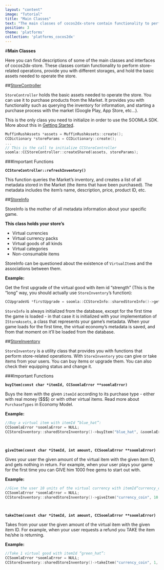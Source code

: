 ```yaml
---
layout: "content"
image: "Tutorial"
title: "Main Classes"
text: "The main classes of cocos2dx-store contain functionality to perform store-related operations, provide you with different storages, and hold the basic assets needed to operate the store."
position: 3
theme: 'platforms'
collection: 'platforms_cocos2dx'
---
```


#**Main Classes**

Here you can find descriptions of some of the main classes and interfaces of cocos2dx-store. These classes contain functionality to perform store-related operations, provide you with different storages, and hold the basic assets needed to operate the store.

##[StoreController](https://github.com/soomla/cocos2dx-store/blob/master/Soomla/CCStoreController.h)

`StoreController` holds the basic assets needed to operate the store. You can use it to purchase products from the Market. It provides you with functionality such as querying the inventory for information, and starting a purchase process with the market (Google Play, App Store, etc…).

This is the only class you need to initialize in order to use the SOOMLA SDK. More about this in [Getting Started](/docs/platforms/cocos2dx/GettingStarted).

``` cpp
MuffinRushAssets *assets = MuffinRushAssets::create();
CCDictionary *storeParams = CCDictionary::create();
...
// This is the call to initialize CCStoreController
soomla::CCStoreController::createShared(assets, storeParams);
```

###Important Functions

**`CCStoreController::refreshInventory()`**

This function queries the Market’s inventory, and creates a list of all metadata stored in the Market (the items that have been purchased). The metadata includes the item’s name, description, price, product ID, etc.

##[StoreInfo](https://github.com/soomla/cocos2dx-store/blob/master/Soomla/data/CCStoreInfo.h)

StoreInfo is the mother of all metadata information about your specific game.

**This class holds your store’s**

- Virtual currencies
- Virtual currency packs
- Virtual goods of all kinds
- Virtual categories
- Non-consumable items

StoreInfo can be questioned about the existence of `VirtualItem`s and the associations between them.

**Example:**

Get the first upgrade of the virtual good with item id “strength” (This is the “long” way, you should actually use `StoreInventory`’s function):

``` cpp
CCUpgradeVG *firstUpgrade = soomla::CCStoreInfo::sharedStoreInfo()->getFirstUpgradeForVirtualGood("strength");
```

`StoreInfo` is always initialized from the database, except for the first time the game is loaded - in that case it is initialized with your implementation of `IStoreAssets`, a class that represents your game’s metadata. When your game loads for the first time, the virtual economy’s metadata is saved, and from that moment on it’ll be loaded from the database.

##[StoreInventory](https://github.com/soomla/cocos2dx-store/blob/master/Soomla/CCStoreInventory.h)

`StoreInventory` is a utility class that provides you with functions that perform store-related operations. With `StoreInventory` you can give or take items from your users. You can buy items or upgrade them. You can also check their equipping status and change it.

###Important Functions

**`buyItem(const char *itemId, CCSoomlaError **soomlaError)`**

Buys the item with the given `itemId` according to its purchase type - either with real money ($$$) or with other virtual items. Read more about `PurchaseTypes` in Economy Model.

**Example:**

``` cpp
//Buy a virtual item with itemId “blue_hat”:
CCSoomlaError *soomlaError = NULL;
CCStoreInventory::sharedStoreInventory()->buyItem("blue_hat", &soomlaError);
```
<br>

**`giveItem(const char *itemId, int amount, CCSoomlaError **soomlaError)`**

Gives your user the given amount of the virtual item with the given item ID, and gets nothing in return. For example, when your user plays your game for the first time you can GIVE him 1000 free gems to start out with.

**Example:**

``` cpp
//Give the user 10 units of the virtual currency with itemId“currency_coin”:
CCSoomlaError *soomlaError = NULL;
CCStoreInventory::sharedStoreInventory()->giveItem("currency_coin", 10, &soomlaError);
```
<br>

**`takeItem(const char *itemId, int amount, CCSoomlaError **soomlaError)`**

Takes from your user the given amount of the virtual item with the given item ID. For example, when your user requests a refund you TAKE the item he/she is returning.

**Example:**

``` cpp
//Take 1 virtual good with itemId “green_hat”:
CCSoomlaError *soomlaError = NULL;
CCStoreInventory::sharedStoreInventory()->takeItem("currency_coin", 1, &soomlaError);
```
